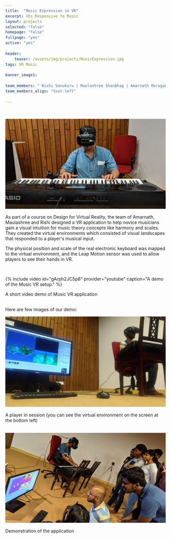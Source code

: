 ```yaml
---
title:  "Music Expression in VR"
excerpt: VEs Responsive to Music
layout: projects   
selected: "false"
homepage: "false"
fullpage: "yes"
active: "yes"

header:
    teaser: /assets/img/projects/MusicExpression.jpg
tags: VR Music

banner_image1:

team_members: " Rishi Vanukuru | Maulashree Shanbhag | Amarnath Murugan"
team_members_align: "text-left"

---
```

<br>

![This is an image of a man with a virtual reality headset sitting in front of an electronic piano while playing it and looking to the left. The man and the piano are facing the viewer.](\assets\img\projects\MusicVR\vr0.jpg)

As part of a course on Design for Virtual Reality, the team of Amarnath, Maulashree and Rishi designed a VR application to help novice musicians gain a visual intuition for music theory concepts like harmony and scales. They created the virtual environments which consisted of visual landscapes that responded to a player's musical input. 

The physical position and scale of the real electronic keyboard was mapped to the virtual environment, and the Leap Motion sensor was used to allow players to see their hands in VR.

<br>

{% include video id="gArph2JC5p8" provider="youtube" caption="A demo of the Music VR setup." %}
<figcaption>A short video demo of Music VR application</figcaption>

<br>

Here are few images of our demo:

![This is an image of a participant playing the electronic piano while wearing the VR headset. There is a laptop screen with the visualisation at the bottom right left corner of the image.](\assets\img\projects\MusicVR\vr2.jpg)
<figcaption>A player in session (you can see the virtual environment on the screen at the bottom left)</figcaption>
<br>


![A crowd of people surrounds the participant while they play the electronic piano and wear the VR headset simultaneously](\assets\img\projects\MusicVR\vr1.jpg)
<figcaption>Demonstration of the application</figcaption>


